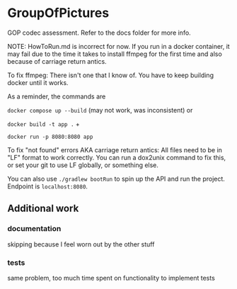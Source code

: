 # GroupOfPictures
 GOP codec assessment.
Refer to the docs folder for more info.

NOTE: HowToRun.md is incorrect for now. If you run in a docker
container, it may fail due to the time it takes
to install ffmpeg for the first time and also because of 
carriage return antics. 

To fix ffmpeg: There isn't one that I know of. You have to
keep building docker until it works. 

As a reminder, the commands are

`docker compose up --build` (may not work, was inconsistent) or

`docker build -t app .` + 

`docker run -p 8080:8080 app`

To fix "not found" errors AKA carriage return antics: All
files need to be in "LF" format to work correctly. You can
run a dox2unix command to fix this, or set your git to use
LF globally, or something else. 

You can also use `./gradlew bootRun` to spin up the API and
run the project. Endpoint is `localhost:8080`.

## Additional work

### documentation 
skipping because I feel worn out by the other stuff

### tests
same problem, too much time spent on functionality to implement tests
